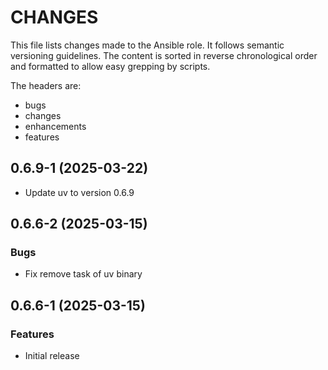 # CHANGES

This file lists changes made to the Ansible role. It follows semantic versioning
guidelines. The content is sorted in reverse chronological order and formatted
to allow easy grepping by scripts.

The headers are:
- bugs
- changes
- enhancements
- features

## 0.6.9-1 (2025-03-22)

- Update uv to version 0.6.9

## 0.6.6-2 (2025-03-15)

### Bugs

- Fix remove task of uv binary

## 0.6.6-1 (2025-03-15)

### Features

- Initial release
